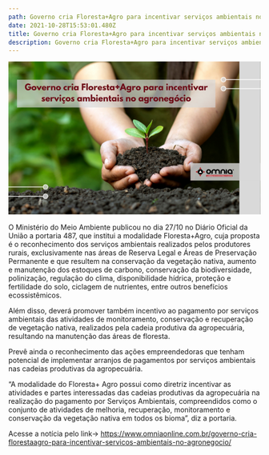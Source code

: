 ```yaml
---
path: Governo cria Floresta+Agro para incentivar serviços ambientais no agronegócio
date: 2021-10-28T15:53:01.480Z
title: Governo cria Floresta+Agro para incentivar serviços ambientais no agronegócio
description: Governo cria Floresta+Agro para incentivar serviços ambientais no agronegócio
---
```

<!--StartFragment-->

![](../assets/site-2-65-1-.png)

O Ministério do Meio Ambiente publicou no dia 27/10 no Diário Oficial da União a portaria 487, que institui a modalidade Floresta+Agro, cuja proposta é o reconhecimento dos serviços ambientais realizados pelos produtores rurais, exclusivamente nas áreas de Reserva Legal e Áreas de Preservação Permanente e que resultem na conservação da vegetação nativa, aumento e manutenção dos estoques de carbono, conservação da biodiversidade, polinização, regulação do clima, disponibilidade hídrica, proteção e fertilidade do solo, ciclagem de nutrientes, entre outros benefícios ecossistêmicos.

Além disso, deverá promover também incentivo ao pagamento por serviços ambientais das atividades de monitoramento, conservação e recuperação de vegetação nativa, realizados pela cadeia produtiva da agropecuária, resultando na manutenção das áreas de floresta.

Prevê ainda o reconhecimento das ações empreendedoras que tenham potencial de implementar arranjos de pagamentos por serviços ambientais nas cadeias produtivas da agropecuária.

“A modalidade do Floresta+ Agro possui como diretriz incentivar as atividades e partes interessadas das cadeias produtivas da agropecuária na realização do pagamento por Serviços Ambientais, compreendidos como o conjunto de atividades de melhoria, recuperação, monitoramento e conservação da vegetação nativa em todos os bioma”, diz a portaria.

Acesse a notícia pelo link-> https://www.omniaonline.com.br/governo-cria-florestaagro-para-incentivar-servicos-ambientais-no-agronegocio/

<!--EndFragment-->